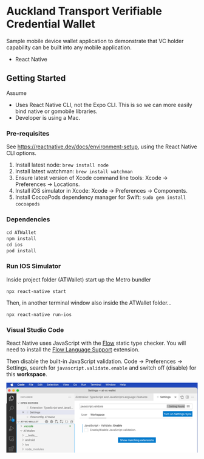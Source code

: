 # Auckland Transport Verifiable Credential Wallet

Sample mobile device wallet application to demonstrate that VC holder capability can be built into any mobile application.

* React Native

## Getting Started ##

Assume

* Uses React Native CLI, not the Expo CLI. This is so we can more easily bind native or gomobile libraries.
* Developer is using a Mac.

### Pre-requisites ###

See https://reactnative.dev/docs/environment-setup, using the React Native CLI options.

1. Install latest node: `brew install node`
2. Install latest watchman: `brew install watchman`
3. Ensure latest version of Xcode command line tools: Xcode -> Preferences -> Locations.
4. Install iOS simulator in Xcode: Xcode -> Preferences -> Components.
5. Install CocoaPods dependency manager for Swift: `sudo gem install cocoapods`

### Dependencies ###

```
cd ATWallet
npm install
cd ios
pod install
```

### Run IOS Simulator ###

Inside project folder (ATWallet) start up the Metro bundler

```
npx react-native start
```

Then, in another terminal window also inside the ATWallet folder...

```
npx react-native run-ios
```

### Visual Studio Code ###

React Native uses JavaScript with the [Flow](https://flow.org/en/) static type checker. You will need to install the [Flow Language Support](https://marketplace.visualstudio.com/items?itemName=flowtype.flow-for-vscode) extension.

Then disable the built-in JavaScript validation. Code -> Preferences -> Settings, search for `javascript.validate.enable` and switch off (disable) for this **workspace**.

![Visual Studio Code javascript.validate.enable setting](vscode_js.png)
